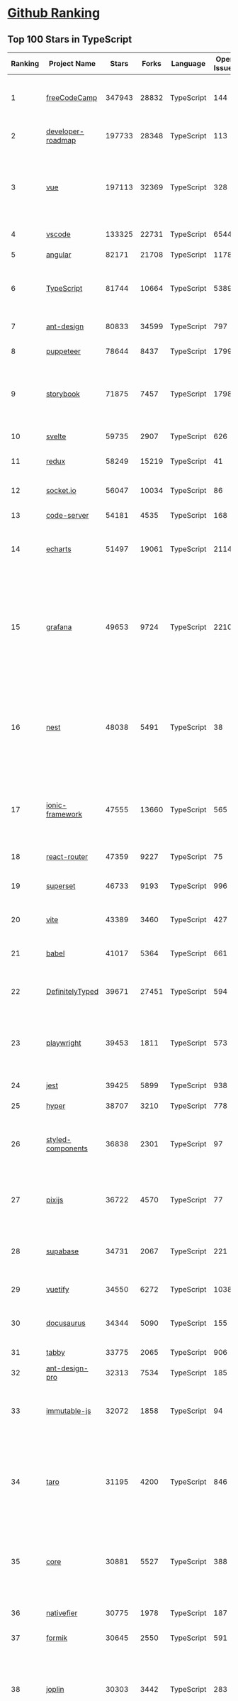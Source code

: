 [Github Ranking](../README.md)
==========

## Top 100 Stars in TypeScript

| Ranking | Project Name | Stars | Forks | Language | Open Issues | Description | Last Commit |
| ------- | ------------ | ----- | ----- | -------- | ----------- | ----------- | ----------- |
| 1 | [freeCodeCamp](https://github.com/freeCodeCamp/freeCodeCamp) | 347943 | 28832 | TypeScript | 144 | freeCodeCamp.org's open-source codebase and curriculum. Learn to code for free. | 2022-06-25T09:51:25Z |
| 2 | [developer-roadmap](https://github.com/kamranahmedse/developer-roadmap) | 197733 | 28348 | TypeScript | 113 | Roadmap to becoming a developer in 2022 | 2022-06-24T13:45:20Z |
| 3 | [vue](https://github.com/vuejs/vue) | 197113 | 32369 | TypeScript | 328 | 🖖 Vue.js is a progressive, incrementally-adoptable JavaScript framework for building UI on the web. | 2022-06-25T04:44:37Z |
| 4 | [vscode](https://github.com/microsoft/vscode) | 133325 | 22731 | TypeScript | 6544 | Visual Studio Code | 2022-06-25T10:30:21Z |
| 5 | [angular](https://github.com/angular/angular) | 82171 | 21708 | TypeScript | 1178 | The modern web developer’s platform | 2022-06-25T02:10:46Z |
| 6 | [TypeScript](https://github.com/microsoft/TypeScript) | 81744 | 10664 | TypeScript | 5389 | TypeScript is a superset of JavaScript that compiles to clean JavaScript output. | 2022-06-24T22:54:21Z |
| 7 | [ant-design](https://github.com/ant-design/ant-design) | 80833 | 34599 | TypeScript | 797 | An enterprise-class UI design language and React UI library | 2022-06-25T08:27:23Z |
| 8 | [puppeteer](https://github.com/puppeteer/puppeteer) | 78644 | 8437 | TypeScript | 1799 | Headless Chrome Node.js API | 2022-06-25T11:51:08Z |
| 9 | [storybook](https://github.com/storybookjs/storybook) | 71875 | 7457 | TypeScript | 1798 | 📓 The UI component explorer. Develop, document, & test React, Vue, Angular, Web Components, Ember, Svelte & more! | 2022-06-25T00:21:48Z |
| 10 | [svelte](https://github.com/sveltejs/svelte) | 59735 | 2907 | TypeScript | 626 | Cybernetically enhanced web apps | 2022-06-23T02:43:02Z |
| 11 | [redux](https://github.com/reduxjs/redux) | 58249 | 15219 | TypeScript | 41 | Predictable state container for JavaScript apps | 2022-06-25T01:30:27Z |
| 12 | [socket.io](https://github.com/socketio/socket.io) | 56047 | 10034 | TypeScript | 86 | Realtime application framework (Node.JS server) | 2022-05-25T21:29:50Z |
| 13 | [code-server](https://github.com/coder/code-server) | 54181 | 4535 | TypeScript | 168 | VS Code in the browser | 2022-06-25T08:41:49Z |
| 14 | [echarts](https://github.com/apache/echarts) | 51497 | 19061 | TypeScript | 2114 | Apache ECharts is a powerful, interactive charting and data visualization library for browser | 2022-06-25T04:16:24Z |
| 15 | [grafana](https://github.com/grafana/grafana) | 49653 | 9724 | TypeScript | 2210 | The open and composable observability and data visualization platform. Visualize metrics, logs, and traces from multiple sources like Prometheus, Loki, Elasticsearch, InfluxDB, Postgres and many more.  | 2022-06-25T11:45:39Z |
| 16 | [nest](https://github.com/nestjs/nest) | 48038 | 5491 | TypeScript | 38 | A progressive Node.js framework for building efficient, scalable, and enterprise-grade server-side applications on top of TypeScript & JavaScript (ES6, ES7, ES8) 🚀 | 2022-06-25T02:47:37Z |
| 17 | [ionic-framework](https://github.com/ionic-team/ionic-framework) | 47555 | 13660 | TypeScript | 565 | A powerful cross-platform UI toolkit for building native-quality iOS, Android, and Progressive Web Apps with HTML, CSS, and JavaScript. | 2022-06-24T19:45:31Z |
| 18 | [react-router](https://github.com/remix-run/react-router) | 47359 | 9227 | TypeScript | 75 | Declarative routing for React | 2022-06-24T22:21:53Z |
| 19 | [superset](https://github.com/apache/superset) | 46733 | 9193 | TypeScript | 996 | Apache Superset is a Data Visualization and Data Exploration Platform | 2022-06-25T10:23:11Z |
| 20 | [vite](https://github.com/vitejs/vite) | 43389 | 3460 | TypeScript | 427 | Next generation frontend tooling. It's fast! | 2022-06-25T11:31:40Z |
| 21 | [babel](https://github.com/babel/babel) | 41017 | 5364 | TypeScript | 661 | 🐠 Babel is a compiler for writing next generation JavaScript. | 2022-06-25T12:01:48Z |
| 22 | [DefinitelyTyped](https://github.com/DefinitelyTyped/DefinitelyTyped) | 39671 | 27451 | TypeScript | 594 | The repository for high quality TypeScript type definitions. | 2022-06-25T11:34:53Z |
| 23 | [playwright](https://github.com/microsoft/playwright) | 39453 | 1811 | TypeScript | 573 | Playwright is a framework for Web Testing and Automation. It allows testing Chromium, Firefox and WebKit with a single API.  | 2022-06-25T00:40:49Z |
| 24 | [jest](https://github.com/facebook/jest) | 39425 | 5899 | TypeScript | 938 | Delightful JavaScript Testing. | 2022-06-23T13:56:33Z |
| 25 | [hyper](https://github.com/vercel/hyper) | 38707 | 3210 | TypeScript | 778 | A terminal built on web technologies | 2022-06-20T11:18:56Z |
| 26 | [styled-components](https://github.com/styled-components/styled-components) | 36838 | 2301 | TypeScript | 97 | Visual primitives for the component age. Use the best bits of ES6 and CSS to style your apps without stress 💅 | 2022-06-14T14:47:00Z |
| 27 | [pixijs](https://github.com/pixijs/pixijs) | 36722 | 4570 | TypeScript | 77 | The HTML5 Creation Engine: Create beautiful digital content with the fastest, most flexible 2D WebGL renderer. | 2022-06-24T19:34:21Z |
| 28 | [supabase](https://github.com/supabase/supabase) | 34731 | 2067 | TypeScript | 221 | The open source Firebase alternative. Follow to stay updated about our public Beta. | 2022-06-25T07:27:40Z |
| 29 | [vuetify](https://github.com/vuetifyjs/vuetify) | 34550 | 6272 | TypeScript | 1038 | 🐉 Material Component Framework for Vue | 2022-06-24T16:50:20Z |
| 30 | [docusaurus](https://github.com/facebook/docusaurus) | 34344 | 5090 | TypeScript | 155 | Easy to maintain open source documentation websites. | 2022-06-25T08:40:13Z |
| 31 | [tabby](https://github.com/Eugeny/tabby) | 33775 | 2065 | TypeScript | 906 | A terminal for a more modern age | 2022-06-25T10:13:19Z |
| 32 | [ant-design-pro](https://github.com/ant-design/ant-design-pro) | 32313 | 7534 | TypeScript | 185 | 👨🏻‍💻👩🏻‍💻 Use Ant Design like a Pro! | 2022-06-24T11:55:41Z |
| 33 | [immutable-js](https://github.com/immutable-js/immutable-js) | 32072 | 1858 | TypeScript | 94 | Immutable persistent data collections for Javascript which increase efficiency and simplicity. | 2022-06-24T11:57:32Z |
| 34 | [taro](https://github.com/NervJS/taro) | 31195 | 4200 | TypeScript | 846 | 开放式跨端跨框架解决方案，支持使用 React/Vue/Nerv 等框架来开发微信/京东/百度/支付宝/字节跳动/ QQ 小程序/H5/React Native 等应用。  https://taro.zone/ | 2022-06-24T07:56:01Z |
| 35 | [core](https://github.com/vuejs/core) | 30881 | 5527 | TypeScript | 388 | 🖖 Vue.js is a progressive, incrementally-adoptable JavaScript framework for building UI on the web. | 2022-06-25T11:58:34Z |
| 36 | [nativefier](https://github.com/nativefier/nativefier) | 30775 | 1978 | TypeScript | 187 | Make any web page a desktop application | 2022-06-03T19:36:22Z |
| 37 | [formik](https://github.com/jaredpalmer/formik) | 30645 | 2550 | TypeScript | 591 | Build forms in React, without the tears 😭  | 2022-06-17T14:28:36Z |
| 38 | [joplin](https://github.com/laurent22/joplin) | 30303 | 3442 | TypeScript | 283 | Joplin - an open source note taking and to-do application with synchronisation capabilities for Windows, macOS, Linux, Android and iOS. | 2022-06-25T11:05:10Z |
| 39 | [excalidraw](https://github.com/excalidraw/excalidraw) | 30284 | 2452 | TypeScript | 563 | Virtual whiteboard for sketching hand-drawn like diagrams | 2022-06-24T23:47:36Z |
| 40 | [react-use](https://github.com/streamich/react-use) | 30159 | 2393 | TypeScript | 270 | React Hooks — 👍 | 2022-06-23T11:25:42Z |
| 41 | [date-fns](https://github.com/date-fns/date-fns) | 29039 | 1465 | TypeScript | 332 | ⏳ Modern JavaScript date utility library ⌛️ | 2022-06-24T15:09:23Z |
| 42 | [nocodb](https://github.com/nocodb/nocodb) | 28511 | 1733 | TypeScript | 310 | 🔥 🔥 🔥 Open Source Airtable Alternative - turns any MySQL, Postgres, SQLite into a Spreadsheet with REST APIs. | 2022-06-25T12:00:47Z |
| 43 | [query](https://github.com/TanStack/query) | 28039 | 1616 | TypeScript | 25 | 🤖 Powerful asynchronous state management, server-state utilities and data fetching for TS/JS, React, Solid, Svelte and Vue. | 2022-06-24T14:32:59Z |
| 44 | [chakra-ui](https://github.com/chakra-ui/chakra-ui) | 27281 | 2377 | TypeScript | 61 | ⚡️ Simple, Modular & Accessible UI Components for your React Applications | 2022-06-24T22:50:21Z |
| 45 | [rxjs](https://github.com/ReactiveX/rxjs) | 27205 | 2812 | TypeScript | 195 | A reactive programming library for JavaScript | 2022-06-21T22:25:19Z |
| 46 | [postcss](https://github.com/postcss/postcss) | 26381 | 1502 | TypeScript | 12 | Transforming styles with JS plugins | 2022-06-15T07:26:19Z |
| 47 | [html2canvas](https://github.com/niklasvh/html2canvas) | 26192 | 4401 | TypeScript | 743 | Screenshots with JavaScript | 2022-06-17T00:02:19Z |
| 48 | [angular-cli](https://github.com/angular/angular-cli) | 25457 | 12130 | TypeScript | 228 | CLI tool for Angular | 2022-06-25T12:02:45Z |
| 49 | [mobx](https://github.com/mobxjs/mobx) | 25377 | 1692 | TypeScript | 10 | Simple, scalable state management. | 2022-06-19T11:37:33Z |
| 50 | [cheerio](https://github.com/cheeriojs/cheerio) | 25171 | 1554 | TypeScript | 12 | Fast, flexible, and lean implementation of core jQuery designed specifically for the server. | 2022-06-22T16:06:25Z |
| 51 | [react-select](https://github.com/JedWatson/react-select) | 24757 | 3919 | TypeScript | 185 | The Select Component for React.js | 2022-06-21T03:35:11Z |
| 52 | [slate](https://github.com/ianstormtaylor/slate) | 24658 | 2798 | TypeScript | 488 | A completely customizable framework for building rich text editors. (Currently in beta.) | 2022-06-25T11:51:50Z |
| 53 | [ngx-admin](https://github.com/akveo/ngx-admin) | 23715 | 7591 | TypeScript | 385 | Customizable admin dashboard template based on Angular 10+ | 2022-05-26T09:32:38Z |
| 54 | [prisma](https://github.com/prisma/prisma) | 23680 | 835 | TypeScript | 2035 | Next-generation ORM for Node.js & TypeScript \| PostgreSQL, MySQL, MariaDB, SQL Server, SQLite, MongoDB and CockroachDB | 2022-06-24T21:30:43Z |
| 55 | [react-spring](https://github.com/pmndrs/react-spring) | 23421 | 1023 | TypeScript | 56 | ✌️ A spring physics based React animation library | 2022-06-24T18:55:59Z |
| 56 | [etcher](https://github.com/balena-io/etcher) | 23190 | 1673 | TypeScript | 372 | Flash OS images to SD cards & USB drives, safely and easily. | 2022-06-18T18:38:02Z |
| 57 | [n8n](https://github.com/n8n-io/n8n) | 23075 | 2677 | TypeScript | 98 | Free and open fair-code licensed node based Workflow Automation Tool. Easily automate tasks across different services. | 2022-06-24T22:30:45Z |
| 58 | [swr](https://github.com/vercel/swr) | 22912 | 864 | TypeScript | 72 | React Hooks for Data Fetching | 2022-06-24T16:19:08Z |
| 59 | [components](https://github.com/angular/components) | 22771 | 6194 | TypeScript | 1710 | Component infrastructure and Material Design components for Angular | 2022-06-25T10:56:08Z |
| 60 | [docz](https://github.com/doczjs/docz) | 22717 | 1472 | TypeScript | 108 | ✍ It has never been so easy to document your things! | 2022-06-03T22:57:53Z |
| 61 | [components](https://github.com/angular/components) | 22771 | 6194 | TypeScript | 1710 | Component infrastructure and Material Design components for Angular | 2022-06-25T10:56:08Z |
| 62 | [docz](https://github.com/doczjs/docz) | 22717 | 1472 | TypeScript | 108 | ✍ It has never been so easy to document your things! | 2022-06-03T22:57:53Z |
| 63 | [devtools](https://github.com/vuejs/devtools) | 22552 | 3841 | TypeScript | 389 | ⚙️ Browser devtools extension for debugging Vue.js applications. | 2022-06-23T13:02:06Z |
| 64 | [react-native-elements](https://github.com/react-native-elements/react-native-elements) | 22482 | 4439 | TypeScript | 33 | Cross-Platform React Native UI Toolkit | 2022-06-25T12:02:26Z |
| 65 | [react-redux](https://github.com/reduxjs/react-redux) | 22190 | 3242 | TypeScript | 11 | Official React bindings for Redux | 2022-06-24T17:47:22Z |
| 66 | [sweetalert](https://github.com/t4t5/sweetalert) | 22019 | 2901 | TypeScript | 153 | A beautiful replacement for JavaScript's "alert" | 2022-05-16T16:54:43Z |
| 67 | [floating-ui](https://github.com/floating-ui/floating-ui) | 21808 | 1365 | TypeScript | 16 | A low-level toolkit to create floating elements. Tooltips, popovers, dropdowns, and more | 2022-06-25T10:58:19Z |
| 68 | [NativeScript](https://github.com/NativeScript/NativeScript) | 21344 | 1575 | TypeScript | 906 | ⚡ Empowering JavaScript with native platform APIs. ✨ Best of all worlds (TypeScript, Swift, Objective C, Kotlin, Java). Use what you love ❤️ Angular, Capacitor, Ionic, React, Svelte, Vue and you name it compatible. | 2022-06-22T21:25:59Z |
| 69 | [react-navigation](https://github.com/react-navigation/react-navigation) | 21315 | 4670 | TypeScript | 495 | Routing and navigation for your React Native apps | 2022-06-24T13:34:57Z |
| 70 | [react-starter-kit](https://github.com/kriasoft/react-starter-kit) | 21244 | 4112 | TypeScript | 2 | The web's most popular Jamstack front-end template (boilerplate) for building web applications with React | 2022-06-08T13:06:50Z |
| 71 | [slidev](https://github.com/slidevjs/slidev) | 21250 | 782 | TypeScript | 87 | Presentation Slides for Developers | 2022-06-21T08:33:00Z |
| 72 | [github1s](https://github.com/conwnet/github1s) | 21016 | 722 | TypeScript | 52 | One second to read GitHub code with VS Code. | 2022-06-25T06:51:24Z |
| 73 | [react-bootstrap](https://github.com/react-bootstrap/react-bootstrap) | 20842 | 3352 | TypeScript | 135 | Bootstrap components built with React | 2022-06-24T20:39:56Z |
| 74 | [xstate](https://github.com/statelyai/xstate) | 20536 | 965 | TypeScript | 150 | State machines and statecharts for the modern web. | 2022-06-25T08:04:59Z |
| 75 | [homebridge](https://github.com/homebridge/homebridge) | 20215 | 1906 | TypeScript | 11 | HomeKit support for the impatient. | 2022-06-22T09:26:04Z |
| 76 | [coc.nvim](https://github.com/neoclide/coc.nvim) | 20162 | 809 | TypeScript | 16 | Nodejs extension host for vim & neovim, load extensions like VSCode and host language servers. | 2022-06-23T13:29:38Z |
| 77 | [react-admin](https://github.com/marmelab/react-admin) | 19941 | 4406 | TypeScript | 116 | A frontend Framework for building B2B applications running in the browser on top of REST/GraphQL APIs, using ES6, React and Material Design | 2022-06-24T14:42:07Z |
| 78 | [notable](https://github.com/notable/notable) | 19928 | 1009 | TypeScript | 630 | The Markdown-based note-taking app that doesn't suck. | 2021-12-05T21:43:20Z |
| 79 | [type-challenges](https://github.com/type-challenges/type-challenges) | 19835 | 1790 | TypeScript | 10956 | Collection of TypeScript type challenges with online judge | 2022-06-23T10:42:56Z |
| 80 | [vant](https://github.com/youzan/vant) | 19794 | 9325 | TypeScript | 24 | Lightweight Mobile UI Components built on Vue | 2022-06-25T04:50:09Z |
| 81 | [electron-react-boilerplate](https://github.com/electron-react-boilerplate/electron-react-boilerplate) | 19788 | 3332 | TypeScript | 34 | A Foundation for Scalable Cross-Platform Apps | 2022-06-25T07:42:40Z |
| 82 | [solid](https://github.com/solidjs/solid) | 19575 | 494 | TypeScript | 14 | A declarative, efficient, and flexible JavaScript library for building user interfaces. | 2022-06-23T02:40:40Z |
| 83 | [upterm](https://github.com/railsware/upterm) | 19402 | 659 | TypeScript | 219 | A terminal emulator for the 21st century. | 2019-05-20T17:42:14Z |
| 84 | [editor.js](https://github.com/codex-team/editor.js) | 19366 | 1512 | TypeScript | 360 | A block-styled editor with clean JSON output | 2022-06-23T12:48:48Z |
| 85 | [windows95](https://github.com/felixrieseberg/windows95) | 19248 | 1170 | TypeScript | 124 | 💩🚀 Windows 95 in Electron. Runs on macOS, Linux, and Windows. | 2022-05-07T01:40:20Z |
| 86 | [blueprint](https://github.com/palantir/blueprint) | 19069 | 2014 | TypeScript | 639 | A React-based UI toolkit for the web | 2022-06-23T18:24:01Z |
| 87 | [appsmith](https://github.com/appsmithorg/appsmith) | 19056 | 1551 | TypeScript | 2168 | Low code project to build admin panels, internal tools, and dashboards. Integrates with 15+ databases and any API. | 2022-06-25T11:18:02Z |
| 88 | [graphql-js](https://github.com/graphql/graphql-js) | 18858 | 2006 | TypeScript | 126 | A reference implementation of GraphQL for JavaScript | 2022-06-24T15:05:12Z |
| 89 | [lens](https://github.com/lensapp/lens) | 18703 | 997 | TypeScript | 778 | Lens - The way the world runs Kubernetes | 2022-06-24T23:44:11Z |
| 90 | [reselect](https://github.com/reduxjs/reselect) | 18646 | 684 | TypeScript | 14 | Selector library for Redux | 2022-06-07T00:08:19Z |
| 91 | [ink](https://github.com/vadimdemedes/ink) | 18614 | 506 | TypeScript | 69 | 🌈 React for interactive command-line apps | 2022-06-01T08:17:35Z |
| 92 | [react-three-fiber](https://github.com/pmndrs/react-three-fiber) | 18491 | 1029 | TypeScript | 25 | 🇨🇭 A React renderer for Three.js | 2022-06-23T19:00:54Z |
| 93 | [recharts](https://github.com/recharts/recharts) | 18430 | 1379 | TypeScript | 382 | Redefined chart library built with React and D3 | 2022-06-24T15:56:20Z |
| 94 | [autocomplete](https://github.com/withfig/autocomplete) | 18384 | 4299 | TypeScript | 131 | Fig adds autocomplete to your terminal. | 2022-06-25T01:27:12Z |
| 95 | [wenyan](https://github.com/wenyan-lang/wenyan) | 18276 | 1077 | TypeScript | 177 | 文言文編程語言 A programming language for the ancient Chinese. | 2022-03-24T08:55:46Z |
| 96 | [zustand](https://github.com/pmndrs/zustand) | 18523 | 533 | TypeScript | 32 | 🐻 Bear necessities for state management in React | 2022-06-24T17:40:20Z |
| 97 | [refined-github](https://github.com/refined-github/refined-github) | 18068 | 1292 | TypeScript | 119 | :octocat: Browser extension that simplifies the GitHub interface and adds useful features | 2022-06-24T16:44:40Z |
| 98 | [pnpm](https://github.com/pnpm/pnpm) | 17919 | 503 | TypeScript | 729 | Fast, disk space efficient package manager -- 快速的，节省磁盘空间的包管理工具 | 2022-06-25T09:59:20Z |
| 99 | [table](https://github.com/TanStack/table) | 17874 | 2448 | TypeScript | 6 | 🤖 Headless UI for building powerful tables & datagrids for TS/JS -  React-Table, Vue-Table, Solid-Table, Svelte-Table | 2022-06-25T03:01:38Z |
| 100 | [apollo-client](https://github.com/apollographql/apollo-client) | 17833 | 2421 | TypeScript | 575 | :rocket:  A fully-featured, production ready caching GraphQL client for every UI framework and GraphQL server. | 2022-06-25T10:42:46Z |

